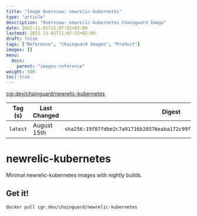 ```yaml
---
title: "Image Overview: newrelic-kubernetes"
type: "article"
description: "Overview: newrelic-kubernetes Chainguard Image"
date: 2022-11-01T11:07:52+02:00
lastmod: 2022-11-01T11:07:52+02:00
draft: false
tags: ["Reference", "Chainguard Images", "Product"]
images: []
menu:
  docs:
    parent: "images-reference"
weight: 500
toc: true
---
```


[cgr.dev/chainguard/newrelic-kubernetes](https://github.com/chainguard-images/images/tree/main/images/newrelic-kubernetes)

| Tag (s)   | Last Changed | Digest                                                                    |
|-----------|--------------|---------------------------------------------------------------------------|
|  `latest` | August 15th  | `sha256:19f87fdbe2c7a91716b28576eaba172c99fa0f38b210f3c0416e417bca4f783e` |

# newrelic-kubernetes

Minimal newrelic-kubernetes images with nightly builds.

## Get it!

```shell
docker pull cgr.dev/chainguard/newrelic-kubernetes
```
